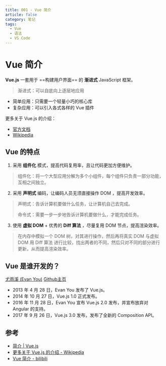 ```yaml
---
title: 001 - Vue 简介
article: false
category: 笔记
tags:
  - Vue
  - 语法
  - VS Code
---
```


# Vue 简介

**Vue.js** 一套用于 ==构建用户界面== 的 **渐进式** JavaScript 框架。

> 渐进式：可以自底向上逐层地应用

- 简单应用：只需要一个轻量小巧的核心库
- 复杂应用：可以引入各式各样的 Vue 插件

更多关于 Vue.js 的介绍：
- [官方文档](https://cn.vuejs.org/guide/introduction)
- [Wikipedia](https://zh.wikipedia.org/wiki/Vue.js)

## Vue 的特点

1. 采用 **组件化** 模式，提高代码复用率，且让代码更加方便维护。
> 组件化：将一个大型应用分解为多个小组件，每个组件只负责一部分功能，互相之间独立。

2. 采用 **声明式** 编码，让编码人员无须直接操作 DOM ，提高开发效率。
> 声明式：告诉计算机要做什么任务，让计算机自己去完成。
> 
> 命令式：需要一步一步地告诉计算机要做什么，才能完成任务。

3. 使用 **虚拟 DOM** + 优秀的 **Diff 算法** ，尽量复用 DOM 节点，提高渲染效率。
> 在内存中模拟一个 DOM 树，对其进行操作，然后再将真实 DOM 与虚拟 DOM 用 Diff 算法 进行比较，找出两者的不同，然后只对不同的部分进行更新，从而提高渲染效率。

## Vue 是谁开发的？

[尤雨溪 (Evan You)](https://zh.wikipedia.org/wiki/%E5%B0%A4%E9%9B%A8%E6%BA%AA) [Github主页](https://github.com/yyx990803)

- 2013 年 4 月 28 日，Evan You 发布了 Vue.js。
- 2014 年 10 月 27 日，Vue.js 1.0 正式发布。
- 2016 年 11 月 28 日，Evan You 宣布 Vue.js 2.0 发布，并宣布放弃对 Angular 的支持。
- 2017 年 9 月 26 日，Vue.js 3.0 发布，发布了全新的 Composition API。

## 参考
- [简介 | Vue.js](https://cn.vuejs.org/guide/introduction)
- [更多关于 Vue.js 的介绍 - Wikipedia](https://zh.wikipedia.org/wiki/Vue.js)
- [Vue 简介 - bilibili](https://www.bilibili.com/video/BV1Zy4y1K7SH?&p=2)